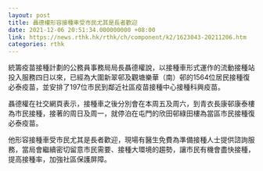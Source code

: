 ```yaml
---
layout: post
title: 聶德權形容接種車受市民尤其是長者歡迎
date: 2021-12-06 20:51:34.000000000 +08:00
link: https://news.rthk.hk/rthk/ch/component/k2/1623043-20211206.htm
categories: rthk
---
```


統籌疫苗接種計劃的公務員事務局局長聶德權說，以接種車形式運作的流動接種站投入服務四日以來，已經為大圍新翠邨及觀塘樂華（南）邨的1564位居民接種復必泰疫苗，並安排了197位市民到鄰近社區疫苗接種中心接種科興疫苗。

聶德權在社交網頁表示，接種車之後分別會在本周五及周六，到青衣長康邨康泰樓為市民接種，接著的周日及周一，就停泊在屯門的欣田邨綠田樓為當區市民接種復必泰疫苗。

他形容接種車受市民尤其是長者歡迎，現場有醫生免費為準備接種人士提供諮詢服務，當局會繼續密切留意市民需要、接種大環境的趨勢，讓市民有機會盡快接種，提高接種率，加強社區保護屏障。
